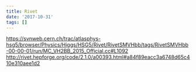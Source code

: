 ```yaml
---
title: Rivet
date: '2017-10-31'
tags: []
---
```

https://svnweb.cern.ch/trac/atlasphys-hsg5/browser/Physics/Higgs/HSG5/Rivet/RivetSMVHbb/tags/RivetSMVHbb-00-00-01/run/MC_VH2BB_2015_Official.cc#L1092
http://rivet.hepforge.org/code/2.1.0/a00393.html#a84f89eacc3a6748d65c410e310aee1d2

